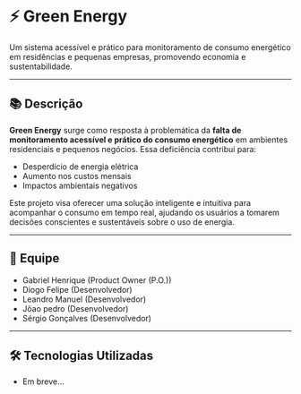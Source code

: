 # ⚡ Green Energy

Um sistema acessível e prático para monitoramento de consumo energético em residências e pequenas empresas, promovendo economia e sustentabilidade.

---

## 📚 Descrição

**Green Energy** surge como resposta à problemática da **falta de monitoramento acessível e prático do consumo energético** em ambientes residenciais e pequenos negócios. Essa deficiência contribui para:

- Desperdício de energia elétrica
- Aumento nos custos mensais
- Impactos ambientais negativos

Este projeto visa oferecer uma solução inteligente e intuitiva para acompanhar o consumo em tempo real, ajudando os usuários a tomarem decisões conscientes e sustentáveis sobre o uso de energia.

---

## 👥 Equipe

- Gabriel Henrique (Product Owner (P.O.))
- Diogo Felipe (Desenvolvedor)
- Leandro Manuel (Desenvolvedor)
- Jõao pedro (Desenvolvedor)
- Sérgio Gonçalves (Desenvolvedor)

---

## 🛠️ Tecnologias Utilizadas

- Em breve...
